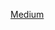 [Medium](https://medium.com/@ryanmambou/how-to-generate-and-run-a-migration-using-typeorm-in-nestjs-e0e078baf128)